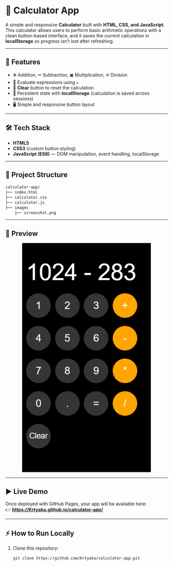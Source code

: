 # 🧮 Calculator App

A simple and responsive **Calculator** built with **HTML, CSS, and JavaScript**.  
This calculator allows users to perform basic arithmetic operations with a clean button-based interface, and it saves the current calculation in **localStorage** so progress isn’t lost after refreshing.

---

## 🚀 Features
- ➕ Addition, ➖ Subtraction, ✖️ Multiplication, ➗ Division
- 🟰 Evaluate expressions using `=`
- 🧹 **Clear** button to reset the calculation
- 💾 Persistent state with **localStorage** (calculation is saved across sessions)
- 🖥️ Simple and responsive button layout

---

## 🛠️ Tech Stack
- **HTML5**  
- **CSS3** (custom button styling)  
- **JavaScript (ES6)** — DOM manipulation, event handling, localStorage

---

## 📂 Project Structure
```
calculator-app/
├── index.html
├── calculator.css
├── calculator.js
├── images
    ├── screenshot.png
```
---

## 📸 Preview
<p align="center">
  <img src="images/screenshot.png" alt="Calculator Screenshot" width="400"/>
</p>

---

## ▶️ Live Demo
Once deployed with GitHub Pages, your app will be available here:  
👉 **https://Krtyaka.github.io/calculator-app/**

---

## ⚡ How to Run Locally
1. Clone this repository:
   ```bash
   git clone https://github.com/Krtyaka/calculator-app.git
